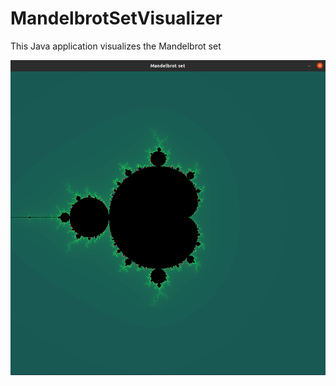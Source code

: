 # MandelbrotSetVisualizer
This Java application visualizes the Mandelbrot set

<img src = "picture/Screenshot from 2022-01-25 12-05-04.png">
